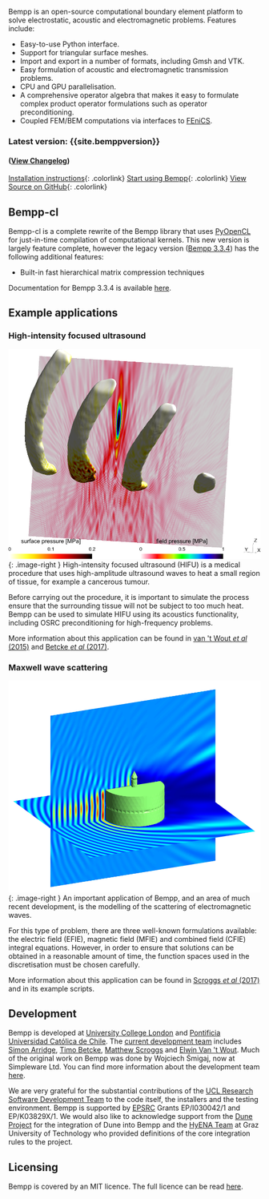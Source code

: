 Bempp is an open-source computational boundary element platform to solve electrostatic, acoustic and electromagnetic problems. Features include:

+ Easy-to-use Python interface.
+ Support for triangular surface meshes.
+ Import and export in a number of formats, including Gmsh and VTK.
+ Easy formulation of acoustic and electromagnetic transmission problems.
+ CPU and GPU parallelisation.
+ A comprehensive operator algebra that makes it easy to formulate complex product operator formulations such as operator preconditioning.
+ Coupled FEM/BEM computations via interfaces to [FEniCS](https://fenicsproject.org).

### Latest version: {{site.bemppversion}}
#### ([View Changelog](changelog.md))
[Installation instructions](installation.md){: .colorlink}
[Start using Bempp](documentation/get_started.md){: .colorlink}
[View Source on GitHub](https://github.com/bempp/bempp-cl){: .colorlink}

## Bempp-cl
Bempp-cl is a complete rewrite of the Bempp library that uses [PyOpenCL](https://documen.tician.de/pyopencl/) for just-in-time compilation of computational kernels.
This new version is largely feature complete, however the legacy version ([Bempp 3.3.4](bempp334/)) has the following additional features:

+ Built-in fast hierarchical matrix compression techniques

Documentation for Bempp 3.3.4 is available [here](bempp334).

## Example applications
### High-intensity focused ultrasound
![High-intensity focused ultrasound](assets/img/hifu.png){: .image-right }
High-intensity focused ultrasound (HIFU) is a medical procedure that uses high-amplitude ultrasound waves to heat a small region of tissue, for example a cancerous tumour.

Before carrying out the procedure, it is important to simulate the process ensure that the surrounding tissue will not be subject to too much heat.
Bempp can be used to simulate HIFU using its acoustics functionality, including OSRC preconditioning for high-frequency problems.

More information about this application can be found in [van 't Wout _et al_ (2015)](publications.md#vantWout2015) and [Betcke _et al_ (2017)](publications.md#Betcke2017).

### Maxwell wave scattering
![Maxwell wave scattering](assets/img/cake.png){: .image-right }
An important application of Bempp, and an area of much recent development, is the modelling of the scattering of electromagnetic waves.

For this type of problem, there are three well-known formulations available: the electric field (EFIE), magnetic field (MFIE) and combined field (CFIE) integral equations.
However, in order to ensure that solutions can be obtained in a reasonable amount of time, the function spaces used in the discretisation must be chosen carefully.

More information about this application can be found in [Scroggs _et al_ (2017)](publications.md#Scroggs2017) and in its example scripts.

## Development
Bempp is developed at [University College London](http://www.ucl.ac.uk) and [Pontificia Universidad Católica de Chile](http://www.uc.cl).
The [current development team](team.md) includes [Simon Arridge](http://cmic.cs.ucl.ac.uk/staff/simon_arridge/), [Timo Betcke](https://sites.google.com/site/timobetcke/),
[Matthew Scroggs](http://www.mscroggs.co.uk) and [Elwin Van 't Wout](http://www.ing.uc.cl/cuerpo-docente/van-t-wout/).
Much of the original work on Bempp was done by Wojciech Śmigaj, now at Simpleware Ltd.
You can find more information about the development team [here](team.md).

We are very grateful for the substantial contributions of the [UCL Research Software Development Team](http://www.ucl.ac.uk/research-it-services/about/research-software-development) to the code itself,
the installers and the testing environment.
Bempp is supported by [EPSRC](http://www.epsrc.ac.uk/) Grants EP/I030042/1 and EP/K03829X/1.
We would also like to acknowledge support from the [Dune Project](https://www.dune-project.org/) for the integration of Dune into Bempp
and the [HyENA Team](http://portal.tugraz.at/portal/page/portal/Files/i2610/files/Forschung/Software/HyENA/html/index.html) at Graz University of Technology who provided definitions
of the core integration rules to the project.

## Licensing
Bempp is covered by an MIT licence. The full licence can be read [here](https://github.com/bempp/bempp-cl/blob/master/LICENSE.md).
